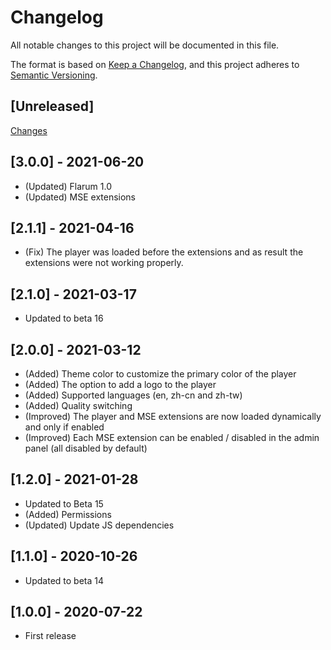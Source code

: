 # Changelog

All notable changes to this project will be documented in this file.

The format is based on [Keep a Changelog](https://keepachangelog.com/en/1.0.0/),
and this project adheres to [Semantic Versioning](https://semver.org/spec/v2.0.0.html).

## [Unreleased]

[Changes](https://github.com/Nearata/flarum-ext-embed-video/compare/v2.1.0...master)

## [3.0.0] - 2021-06-20

- (Updated) Flarum 1.0
- (Updated) MSE extensions

## [2.1.1] - 2021-04-16

- (Fix) The player was loaded before the extensions and as result the extensions were not working properly.

## [2.1.0] - 2021-03-17

- Updated to beta 16

## [2.0.0] - 2021-03-12

- (Added) Theme color to customize the primary color of the player
- (Added) The option to add a logo to the player
- (Added) Supported languages (en, zh-cn and zh-tw)
- (Added) Quality switching
- (Improved) The player and MSE extensions are now loaded dynamically and only if enabled
- (Improved) Each MSE extension can be enabled / disabled in the admin panel (all disabled by default)

## [1.2.0] - 2021-01-28

- Updated to Beta 15
- (Added) Permissions
- (Updated) Update JS dependencies

## [1.1.0] - 2020-10-26

- Updated to beta 14

## [1.0.0] - 2020-07-22

- First release
